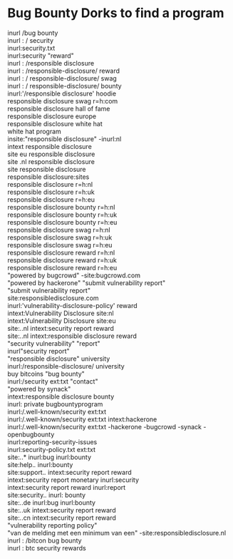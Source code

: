 # Bug Bounty Dorks to find a program

inurl /bug bounty <br>
inurl : / security <br>
inurl:security.txt <br>
inurl:security "reward" <br>
inurl : /responsible disclosure <br>
inurl : /responsible-disclosure/ reward <br>
inurl : / responsible-disclosure/ swag <br>
inurl : / responsible-disclosure/ bounty <br>
inurl:'/responsible disclosure' hoodie <br>
responsible disclosure swag r=h:com <br>
responsible disclosure hall of fame <br>
responsible disclosure europe <br>
responsible disclosure white hat <br>
white hat program <br>
insite:"responsible disclosure" -inurl:nl <br>
intext responsible disclosure <br>
site eu responsible disclosure <br>
site .nl responsible disclosure <br> 
site responsible disclosure <br>
responsible disclosure:sites <br>
responsible disclosure r=h:nl <br>
responsible disclosure r=h:uk <br>
responsible disclosure r=h:eu <br>
responsible disclosure bounty r=h:nl <br>
responsible disclosure bounty r=h:uk <br>
responsible disclosure bounty r=h:eu <br>
responsible disclosure swag r=h:nl <br>
responsible disclosure swag r=h:uk <br>
responsible disclosure swag r=h:eu <br>
responsible disclosure reward r=h:nl <br>
responsible disclosure reward r=h:uk <br>
responsible disclosure reward r=h:eu <br>
"powered by bugcrowd" -site:bugcrowd.com <br>
"powered by hackerone" "submit vulnerability report" <br>
"submit vulnerability report" <br>
site:responsibledisclosure.com <br>
inurl:'vulnerability-disclosure-policy' reward <br>
intext:Vulnerability Disclosure site:nl <br>
intext:Vulnerability Disclosure site:eu <br>
site:*.*.nl intext:security report reward <br>
site:*.*.nl intext:responsible disclosure reward <br>
"security vulnerability" "report" <br>
inurl"security report" <br>
"responsible disclosure" university <br>
inurl:/responsible-disclosure/ university <br>
buy bitcoins "bug bounty" <br>
inurl:/security ext:txt "contact" <br>
"powered by synack" <br>
intext:responsible disclosure bounty <br>
inurl: private bugbountyprogram <br>
inurl:/.well-known/security ext:txt <br>
inurl:/.well-known/security ext:txt intext:hackerone <br>
inurl:/.well-known/security ext:txt -hackerone -bugcrowd -synack -openbugbounty <br>
inurl:reporting-security-issues <br>
inurl:security-policy.txt ext:txt <br>
site:*.*.* inurl:bug inurl:bounty <br>
site:help.*.* inurl:bounty <br>
site:support.*.* intext:security report reward <br>
intext:security report monetary inurl:security  <br>
intext:security report reward inurl:report <br>
site:security.*.* inurl: bounty <br>
site:*.*.de inurl:bug inurl:bounty <br>
site:*.*.uk intext:security report reward <br>
site:*.*.cn intext:security report reward <br>
"vulnerability reporting policy" <br>
"van de melding met een minimum van een" -site:responsibledisclosure.nl <br>
inurl : /bitcon bug bounty <br>
inurl : btc security rewards <br>
